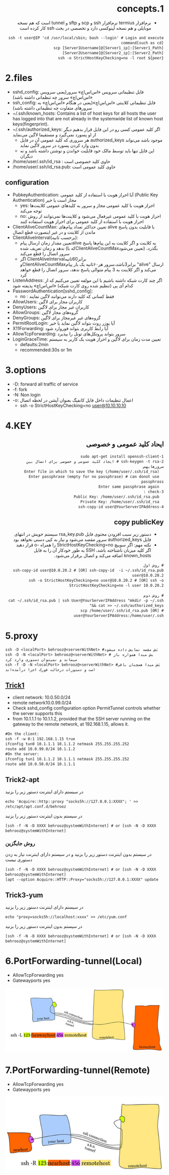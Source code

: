 <div dir="rtl">

# 1.concepts

* نرم‌افزار termius نرم‌افزار ssh و scp و sftp و tunnel است که هم نسخه موبایلی و هم نسخه لینوکسی دارد و تخصصی در بحث ssh کار کرده است

```shell
ssh -t user@IP 'cd /usr/local/sbin; bash --login' # Login and execute command[such as cd]
scp [Server1Username]@[Server1_ip]:[Server1_Path] [Server2Username]@[Server2_ip]:[Server2_Path]
ssh -o StrictHostKeyChecking=no -l root ${peer}

```

</div>

# 2.files

* sshd_config: فایل تنظیماتی سرویس «اس‌اس‌اچ» سرور(یعنی سرویس «اس‌اس‌اچ» سرور چه تنظماتی داشته باشد)
* ssh_config: فایل تنظیماتی کلاینتی «اس‌اس‌اچ»(یعنی در هنگام «اس‌اس‌اچ» به سرورهای متفاوت چه تنظیماتی داشته باشد)
* ~/.ssh/known_hosts: Contains a list of host keys for all hosts the user has logged into that are not already in the systemwide list of known host keys(fingerprint).
* ~/.ssh/authorized_keys: اگر کلید عمومی کسی رو در این فایل قرار بدهیم دیگر از او پسورد نمی‌گیرد و مستقیما لاگین می‌نماید
    * هر سروری که کلید عمومی آن در فایل authorized_keys موجود باشد می‌تواند بدون وارد کردن پسورد در سرور لاگین نماید
    * این فایل تنها باید توسط مالک خود قایلیت خواندن و نوشتن داشته باشد و نه دیگران
* /home/user/.ssh/id_rsa : حاوی کلید خصوصی است
* /home/user/.ssh/id_rsa.pub: حاوی کلید عمومی است

## configuration

* PubkeyAuthentication: آیا احراز هویت با استفاده از کلید عمومی (Public Key Authentication) مجاز است یا خیر
    * yes: احراز هویت با کلید عمومی مجاز و سرور به کلیدهای عمومی کلاینت‌ها توجه می‌کند
    * no: احراز هویت با کلید عمومی غیرفعال می‌شود و کلاینت‌ها نمی‌توانند از روش احراز هویت با استفاده از کلید عمومی برای احراز هویت استفاده کنند
* ClientAliveCountMax: تعیین حداکثر تعداد پیام‌های alive با قابلیت بدون پاسخ ماندن از کلاینت و در غیر اینصورت قطع اتصال
* ClientAliveInterval(برحسب ثانیه):
    * تعیین مقدار زمان ارسال پیامalive به کلاینت و اگر کلاینت به این پیام‌ها پاسخ ندهد و زمان تعریف شده (که باClientAliveCountMaxتعیین می‌شود) بگذرد، سرور اتصال را قطع می‌کند
    * اگر ClientAliveIntervalبرابر60ثانیه وClientAliveCountMaxبرابر3باشد،سرور هر۶۰ثانیه یک بار پیام "alive" ارسال می‌کند و اگر کلاینت به 3 پیام متوالی پاسخ ندهد، سرور اتصال را قطع خواهد کرد
* ListenAddress: اگر چند کارت شبکه داشته باشیم با این مولفه تعیین می‌کنیم که از کدام آی پی (تنظیم شده روی کارت شبکه) «اس‌اس‌اچ» پذیفته شود
* PasswordAuthentication[sshd_config]:
    * no : فقط کسانی که کلید دارند می‌توانند لاگین نمایند
* AllowUsers: کاربران مجاز برای لاگین
* DenyUsers: کاربران غیر مجاز برای لاگین
* AllowGroups: گروه‌های مجاز لاگین
* DenyGroups: گروه‌های غیر غیرمجاز برای لاگین
* PermitRootLogin: آیا یوزر روت بتواند لاگین نماید یا خیر
* X11Forwarding: آیا رابط کاربری بتواند فوروارد شود
* AllowTcpForwarding: سرور بتواند پروتکل‌های تونل را بپذیرد
* LoginGraceTime: تعیین مدت زمان برای لاگین و احراز هویت یک کاربر به سیستم
    * defaults:2min
    * recommended:30s or 1m

# 3.options

* -D: forward all traffic of service
* -f: fork
* -N: Non login
* -o: اعمال تنظیمات داخل فایل کانفیگ بعنوان آپشن در لحظه اتصال
    * ssh -o StrictHostKeyChecking=no user@10.10.10.10

# 4.KEY

<div dir="rtl">

## ایحاد کلید عمومی و خصوصی

```shell
1-sudo apt-get install openssh-client
2-ssh-keygen -t rsa # ایجاد کلید عمومی و خصوصی برای اتصال بین سرورهایهس
  Enter file in which to save the key (/home/user/.ssh/id_rsa)
  Enter passphrase (empty for no passphrase) # can donot use passphrass
  Enter same passphrase again
3-check :
  Public Key: /home/user/.ssh/id_rsa.pub
  Private Key: /home/user/.ssh/id_rsa    
4-ssh-copy-id user@YourServerIPAddress
```

## copy publicKey

* دستور زیر سبب افزودن محتوی فایل rsa_key.pub سیستم خویش در انتهای فایل authorized_keys سرور مقصد می‌شود و نیاز به کپی دستی نخواهد بود
* نکته مهم: اگر سوییچ StrictHostKeyChecking=no را همراه -o ‌قرار دهید اگر کلید میزبان ناشناخته باشد، SSH به طور خودکار آن را به فایل known_hosts اضافه می‌کند و اتصال برقرار می‌شود.

```shell
# روش اول
ssh-copy-id user@10.0.20.2 # [OR] ssh-copy-id  -i ~/.ssh/id_rsa.pub user@10.0.20.2
ssh -o StrictHostKeyChecking=no user@10.0.20.2 # [OR] ssh -o StrictHostKeyChecking=no -l user 10.0.20.2

# روش دوم
cat ~/.ssh/id_rsa.pub | ssh User@YourServerIPAddress "mkdir -p ~/.ssh && cat >> ~/.ssh/authorized_keys"
# [OR] scp /home/user/.ssh/id_rsa.pub user@YourServerIPAddress:/home/user/.ssh
```

</div>

# 5.proxy

```shell
ssh -D <localPort> behrooz@<serverWithNet> #بَش مقصد نمایش داده میشود
ssh -D -N <localPort> behrooz@<serverWithNet> # بش مبدا همواره باز میماند و نمیتوان دستوری وارد کرد
ssh -f -D -N <localPort> behrooz@<serverWithNet> #بَش مبدا همچنان باقی است و دستورات درحالت فورک اجرا درآمده‌اند
```

## [Trick1](https://serverfault.com/questions/456960/how-to-force-all-packets-go-through-ssh-tunnel)

* client network: 10.0.50.0/24
* remote network10.0.99.0/24
* Check sshd_config configuration option PermitTunnel controls whether the server supports this
* from 10.1.1.1 to 10.1.1.2, provided that the SSH server running on the gateway to the remote network, at 192.168.1.15, allows it.

```shell
#On the client:
ssh -f -w 0:1 192.168.1.15 true
ifconfig tun0 10.1.1.1 10.1.1.2 netmask 255.255.255.252
route add 10.0.99.0/24 10.1.1.2
#On the server:
ifconfig tun1 10.1.1.2 10.1.1.1 netmask 255.255.255.252
route add 10.0.50.0/24 10.1.1.1
```

## Trick2-apt

در سیستم دارای اینترنت دستور زیر را بزنید

```shell
echo 'Acquire::http::proxy "socks5h://127.0.0.1:XXXX"; ' >> /etc/apt/apt.conf.d/behrooz
```

در سیستم بدون اینترنت دستور زیر را بزنید

```shell
[ssh -f -N -D XXXX behrooz@systemWithInternet] # or [ssh -N -D XXXX behrooz@systemWithInternet]
```

### روش جایگزین

در سیستم بدون اینترنت دستور زیر را بزنید و در سیستم دارای اینترنت نیاز به زدن دستوری نیست

```shell
[ssh -f -N -D XXXX behrooz@systemWithInternet] # or [ssh -N -D XXXX behrooz@systemWithInternet]
[apt --option Acquire::HTTP::Proxy="socks5h://127.0.0.1:XXXX" update
```

## Trick3-yum

در سیستم دارای اینترنت دستور زیر را بزنید

```shell
echo "proxy=socks5h://localhost:xxxx" >> /etc/yum.conf
```

در سیستم بدون اینترنت دستور زیر را بزنید

```shell
[ssh -f -N -D XXXX behrooz@systemWithInternet] # or [ssh -N -D XXXX behrooz@systemWithInternet]
```

# 6.PortForwarding-tunnel(Local)

* AllowTcpForwarding yes
* Gatewayports yes

![sshL.jpg](_srcFiles/Images/sshL.jpg "sshL.jpg")

# 7.PortForwarding-tunnel(Remote)

* AllowTcpForwarding yes
* Gatewayports yes

![sshR.jpg](_srcFiles/Images/sshR.jpg "sshR.jpg")